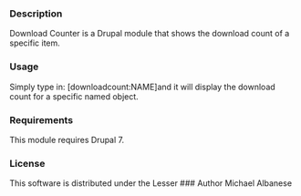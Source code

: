 
### Description
Download Counter is a Drupal module that shows the download count of a specific item.

### Usage
Simply type in: [downloadcount:NAME]and it will display the download count for a specific named object.

### Requirements
This module requires Drupal 7.

### License
This software is distributed under the Lesser ### Author
Michael Albanese